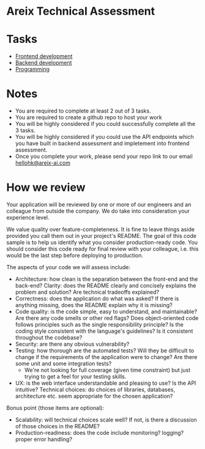 # Areix Technical Assessment

# Tasks

- [Frontend development]('/frontend/README.md')
- [Backend development]('/backend/README.md')
- [Programming]('/programming/README.md')

# Notes

- You are required to complete at least 2 out of 3 tasks.
- You are required to create a github repo to host your work
- You will be highly considered if you could successfully complete all the 3 tasks. 
- You will be highly considered if you could use the API endpoints which you have built in backend assessment and impletement into frontend assessment. 
- Once you complete your work, please send your repo link to our email hellohk@areix-ai.com

# How we review
Your application will be reviewed by one or more of our engineers and an colleague from outside the company. We do take into consideration your experience level.

We value quality over feature-completeness. It is fine to leave things aside provided you call them out in your project's README. The goal of this code sample is to help us identify what you consider production-ready code. You should consider this code ready for final review with your colleague, i.e. this would be the last step before deploying to production.

The aspects of your code we will assess include:

- Architecture: how clean is the separation between the front-end and the back-end?
Clarity: does the README clearly and concisely explains the problem and solution? Are technical tradeoffs explained?
- Correctness: does the application do what was asked? If there is anything missing, does the README explain why it is missing?
- Code quality: is the code simple, easy to understand, and maintainable? Are there any code smells or other red flags? Does object-oriented code follows principles such as the single responsibility principle? Is the coding style consistent with the language's guidelines? Is it consistent throughout the codebase?
- Security: are there any obvious vulnerability?
- Testing: how thorough are the automated tests? Will they be difficult to change if the requirements of the application were to change? Are there some unit and some integration tests?
    - We're not looking for full coverage (given time constraint) but just trying to get a feel for your testing skills.
- UX: is the web interface understandable and pleasing to use? Is the API intuitive?
Technical choices: do choices of libraries, databases, architecture etc. seem appropriate for the chosen application?

Bonus point (those items are optional):

- Scalability: will technical choices scale well? If not, is there a discussion of those choices in the README?
- Production-readiness: does the code include monitoring? logging? proper error handling?

<!-- Your application will be reviewed by at least two of our engineers. We do take into consideration your experience level.

We value quality over feature-completeness. It is fine to skip certain features aside provided you mention them out in your project's README.

The aspects of your code we will review include:

Architecture: how clean is the separation between the front-end and the back-end?
Code quality: is the code simple, easy to understand, and maintainable? Are there any code smells or other red flags? Does object-oriented code follows principles such as the single responsibility principle? Is the coding style consistent with the language's guidelines? Is it consistent throughout the codebase?
Version Control: are you commiting early and often ? how good are your git commit messages ?
Correctness: does the application do what was asked? If there is anything missing, does the README explain why it is missing? -->